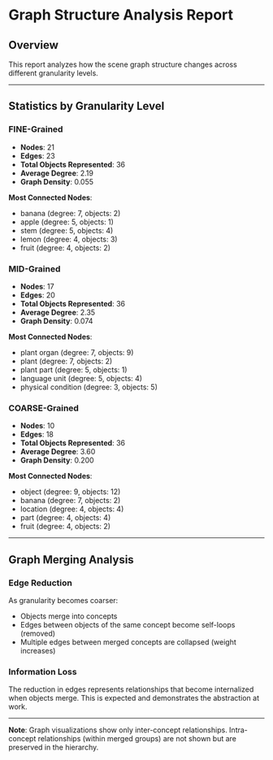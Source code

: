 # Graph Structure Analysis Report

## Overview

This report analyzes how the scene graph structure changes across different granularity levels.

---

## Statistics by Granularity Level

### FINE-Grained

- **Nodes**: 21
- **Edges**: 23
- **Total Objects Represented**: 36
- **Average Degree**: 2.19
- **Graph Density**: 0.055

**Most Connected Nodes**:
- banana (degree: 7, objects: 2)
- apple (degree: 5, objects: 1)
- stem (degree: 5, objects: 4)
- lemon (degree: 4, objects: 3)
- fruit (degree: 4, objects: 2)

### MID-Grained

- **Nodes**: 17
- **Edges**: 20
- **Total Objects Represented**: 36
- **Average Degree**: 2.35
- **Graph Density**: 0.074

**Most Connected Nodes**:
- plant organ (degree: 7, objects: 9)
- plant (degree: 7, objects: 2)
- plant part (degree: 5, objects: 1)
- language unit (degree: 5, objects: 4)
- physical condition (degree: 3, objects: 5)

### COARSE-Grained

- **Nodes**: 10
- **Edges**: 18
- **Total Objects Represented**: 36
- **Average Degree**: 3.60
- **Graph Density**: 0.200

**Most Connected Nodes**:
- object (degree: 9, objects: 12)
- banana (degree: 7, objects: 2)
- location (degree: 4, objects: 4)
- part (degree: 4, objects: 4)
- fruit (degree: 4, objects: 2)

---

## Graph Merging Analysis

### Edge Reduction

As granularity becomes coarser:
- Objects merge into concepts
- Edges between objects of the same concept become self-loops (removed)
- Multiple edges between merged concepts are collapsed (weight increases)

### Information Loss

The reduction in edges represents relationships that become internalized when objects merge.
This is expected and demonstrates the abstraction at work.

---

**Note**: Graph visualizations show only inter-concept relationships.
Intra-concept relationships (within merged groups) are not shown but are preserved in the hierarchy.
